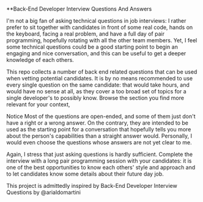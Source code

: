 **Back-End Developer Interview Questions And Answers

I'm not a big fan of asking technical questions in job interviews: I rather prefer to sit together with candidates in front of some real code, hands on the keyboard, facing a real problem, and have a full day of pair programming, hopefully rotating with all the other team members. Yet, I feel some technical questions could be a good starting point to begin an engaging and nice conversation, and this can be useful to get a deeper knowledge of each others.

This repo collects a number of back end related questions that can be used when vetting potential candidates. It is by no means recommended to use every single question on the same candidate: that would take hours, and would have no sense at all, as they cover a too broad set of topics for a single developer's to possibly know. Browse the section you find more relevant for your context, 


Notice
Most of the questions are open-ended, and some of them just don't have a right or a wrong answer. On the contrary, they are intended to be used as the starting point for a conversation that hopefully tells you more about the person's capabilities than a straight answer would. Personally, I would even choose the questions whose answers are not yet clear to me.

Again, I stress that just asking questions is hardly sufficient. Complete the interview with a long pair programming session with your candidates: it is one of the best opportunities to know each others' style and approach and to let candidates know some details about their future day job.

This project is admittedly inspired by Back-End Developer Interview Questions by @arialdomartini